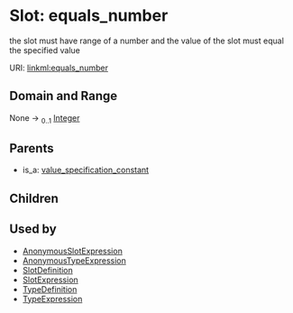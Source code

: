 
# Slot: equals_number


the slot must have range of a number and the value of the slot must equal the specified value

URI: [linkml:equals_number](https://w3id.org/linkml/equals_number)


## Domain and Range

None &#8594;  <sub>0..1</sub> [Integer](Integer.md)

## Parents

 *  is_a: [value_specification_constant](value_specification_constant.md)

## Children


## Used by

 * [AnonymousSlotExpression](AnonymousSlotExpression.md)
 * [AnonymousTypeExpression](AnonymousTypeExpression.md)
 * [SlotDefinition](SlotDefinition.md)
 * [SlotExpression](SlotExpression.md)
 * [TypeDefinition](TypeDefinition.md)
 * [TypeExpression](TypeExpression.md)
